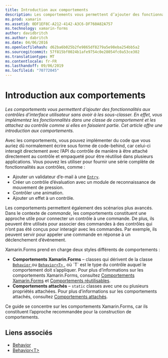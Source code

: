 ```yaml
---
title: Introduction aux comportements
description: Les comportements vous permettent d’ajouter des fonctionnalités aux contrôles d’interface utilisateur sans avoir à les sous-classer. En effet, vous implémentez les fonctionnalités dans une classe de comportement et les attachez au contrôle comme si elles en faisaient partie. Cet article offre une introduction aux comportements.
ms.prod: xamarin
ms.assetid: 0DF1EF8C-A212-4142-A3C6-DF760A82A757
ms.technology: xamarin-forms
author: davidbritch
ms.author: dabritch
ms.date: 04/06/2016
ms.openlocfilehash: d62ba6b025b2fe9865df8279a5e98eba254bb5a2
ms.sourcegitcommit: 57f815bf0024b1afe9754c0e28054fc0a53ce302
ms.translationtype: MT
ms.contentlocale: fr-FR
ms.lasthandoff: 09/06/2019
ms.locfileid: "70772045"
---
```

# <a name="introduction-to-behaviors"></a>Introduction aux comportements

_Les comportements vous permettent d’ajouter des fonctionnalités aux contrôles d’interface utilisateur sans avoir à les sous-classer. En effet, vous implémentez les fonctionnalités dans une classe de comportement et les attachez au contrôle comme si elles en faisaient partie. Cet article offre une introduction aux comportements._

Avec les comportements, vous pouvez implémenter du code que vous auriez dû normalement écrire sous forme de code-behind, car celui-ci interagit directement avec l’API du contrôle de manière à être attaché directement au contrôle et empaqueté pour être réutilisé dans plusieurs applications. Vous pouvez les utiliser pour fournir une série complète de fonctionnalités aux contrôles, comme :

- Ajouter un validateur d’e-mail à une [`Entry`](xref:Xamarin.Forms.Entry).
- Créer un contrôle d’évaluation avec un module de reconnaissance de mouvement de pression.
- Contrôler une animation.
- Ajouter un effet à un contrôle.

Les comportements permettent également des scénarios plus avancés. Dans le contexte de *commande*, les comportements constituent une approche utile pour connecter un contrôle à une commande. De plus, ils peuvent être utilisés pour associer des commandes à des contrôles qui n’ont pas été conçus pour interagir avec les commandes. Par exemple, ils peuvent servir pour appeler une commande en réponse à un déclenchement d’événement.

Xamarin.Forms prend en charge deux styles différents de comportements :

- **Comportements Xamarin.Forms** – classes qui dérivent de la classe [ `Behavior` ](xref:Xamarin.Forms.Behavior) ou [ `Behavior<T>` ](xref:Xamarin.Forms.Behavior`1), où `T` est le type du contrôle auquel le comportement doit s’appliquer. Pour plus d’informations sur les comportements Xamarin.Forms, consultez [Comportements Xamarin.Forms](~/xamarin-forms/app-fundamentals/behaviors/creating.md) et [Comportements réutilisables](~/xamarin-forms/app-fundamentals/behaviors/reusable/index.md).
- **Comportements attachés** – `static` classes avec une ou plusieurs propriétés attachées. Pour plus d’informations sur les comportements attachés, consultez [Comportements attachés](~/xamarin-forms/app-fundamentals/behaviors/attached.md).

Ce guide se concentre sur les comportements Xamarin.Forms, car ils constituent l’approche recommandée pour la construction de comportements.

## <a name="related-links"></a>Liens associés

- [Behavior](xref:Xamarin.Forms.Behavior)
- [Behavior&lt;T&gt;](xref:Xamarin.Forms.Behavior`1)
